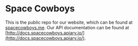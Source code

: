 # Space Cowboys

This is the public repo for our website, which can be found at [spacecowboys.me](spacecowboys.me). Our API documentation can be found at [http://docs.spacecowboys.apiary.io/](http://docs.spacecowboys.apiary.io/).
